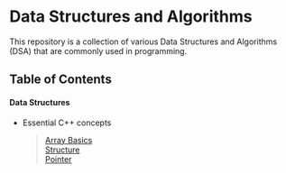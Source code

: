 # Data Structures and Algorithms
This repository is a collection of various Data Structures and Algorithms (DSA) that are commonly used in programming.

## Table of Contents
#### **Data Structures**
* Essential C++ concepts
	> [Array Basics](https://github.com/arpitbaheti2002/Data-Structures-and-Algirithms/blob/main/Data-Structures/cpp-concepts/1_array-basics.cpp)  
	> [Structure](https://github.com/arpitbaheti2002/Data-Structures-and-Algirithms/blob/main/Data-Structures/cpp-concepts/2_structure.cpp)  
	> [Pointer](https://github.com/arpitbaheti2002/Data-Structures-and-Algirithms/blob/main/Data-Structures/cpp-concepts/3_pointer.cpp)    
